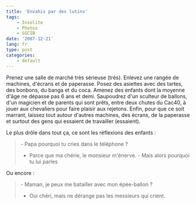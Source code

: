 ```yaml
---
title: 'Envahis par des lutins'
tags:
    - Insolite
    - Photos
    - SGCIB
date: '2007-12-21'
lang: fr
type: post
categories:
    - default
---
```


Prenez une salle de marché très sérieuse (très).
Enlevez une rangée de machines, d'écrans et de paperasse.
Posez des asiettes avec des tartes, des bonbons, du banga et du coca.
Amenez des enfants dont la moyenne d'âge ne dépasse pas 6 ans et demi.
Saupoudrez d'un sculteur de ballons, d'un magicien et de parents qui sont prêts, entre deux chutes du Cac40, à jouer aux chevaliers pour faire plaisir aux rejetons.
Enfin, pour que ce soit marrant, laissez tout autour d'autres machines, des écrans, de la paperasse et surtout des gens qui essaient de travailler (essaient).

Le plus drôle dans tout ça, ce sont les réflexions des enfants&nbsp;:

> &#45; Papa pourquoi tu cries dans le téléphone&nbsp;?  
>   - Parce que ma chérie, le monsieur m'énerve. - Mais alors pourquoi tu lui parles

Ou encore :

> &#45; Maman, je peux me batailler avec mon épée-ballon&nbsp;?  
>   - Oui chéri, mais ne dérange pas les messieurs qui crient.